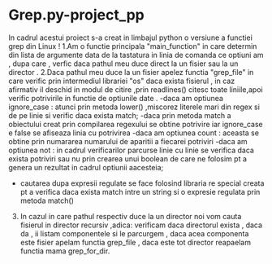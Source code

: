 # Grep.py-project_pp
In cadrul acestui proiect s-a creat in limbajul python o versiune a functiei grep din Linux !
1.Am o functie principala "main_function" in care determin din lista de argumente data de la tastatura in linia de comanda ce optiuni am , dupa care , verfic daca pathul meu duce 
direct la un fisier sau la un director .
2.Daca pathul meu duce la un fisier apelez functia "grep_file" in care verific prin intermediul librariei "os" daca exista fisierul , in caz afirmativ il deschid in modul de citire
,prin readlines() citesc toate liniile,apoi verific potrivirile in functie de optiunile date .
-daca am optiunea ignore_case : atunci prin metoda lower() ,miscorez literele mari din regex si de pe linie si verific daca exista match;
-daca prin metoda match a obiectului creat prin compilarea regexului se obtine potrivire iar ignore_case e false se afiseaza linia cu potrivirea
-daca am optiunea count : aceasta se obtine prin numararea numarului de aparitii a fiecarei potriviri
-daca am optiunea not : in cadrul verificarilor parcurse linie cu linie se verifica daca exista potriviri sau nu prin crearea unui boolean de care ne folosim pt a genera un rezultat
in cadrul optiunii aacesteia;
- cautarea dupa expresii regulate se face folosind libraria re special creata pt a verifica daca exista match intre un string si o expresie regulata prin metoda match()
3. In cazul in care pathul respectiv duce la un director noi vom cauta fisierul in director recursiv ,adica: verificam daca directorul exista , daca da , ii listam componentele si le
parcurgem , daca acea componenta este fisier apelam functia grep_file , daca este tot director reapaelam functia mama grep_for_dir.
